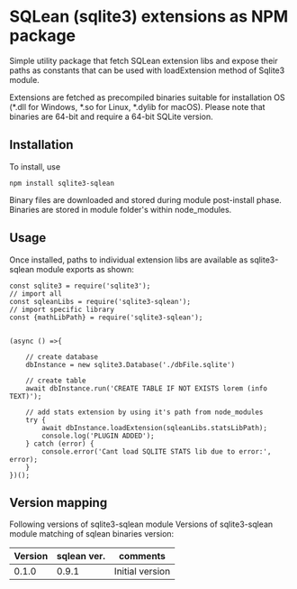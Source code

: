 # SQLean (sqlite3) extensions as NPM package
Simple utility package that fetch SQLean extension libs and expose their paths as constants that can be used with loadExtension method of Sqlite3 module.

Extensions are fetched as precompiled binaries suitable for installation OS (*.dll for Windows, *.so for Linux, *.dylib for macOS). Please note that binaries are 64-bit and require a 64-bit SQLite version.

## Installation
To install, use 
```
npm install sqlite3-sqlean
```
Binary files are downloaded and stored during module post-install phase. Binaries are stored in module folder's within node_modules.


## Usage
Once installed, paths to individual extension libs are available as sqlite3-sqlean module exports as shown: 

```
const sqlite3 = require('sqlite3');
// import all
const sqleanLibs = require('sqlite3-sqlean');
// import specific library
const {mathLibPath} = require('sqlite3-sqlean');


(async () =>{

    // create database
    dbInstance = new sqlite3.Database('./dbFile.sqlite')

    // create table
    await dbInstance.run('CREATE TABLE IF NOT EXISTS lorem (info TEXT)');

    // add stats extension by using it's path from node_modules
    try {
        await dbInstance.loadExtension(sqleanLibs.statsLibPath);
        console.log('PLUGIN ADDED');
    } catch (error) {
        console.error('Cant load SQLITE STATS lib due to error:', error);
    }
})();

```

## Version mapping
Following versions of sqlite3-sqlean module
Versions of sqlite3-sqlean module matching of sqlean binaries version:

Version | sqlean ver. | comments
--------- | ------------- | ----------
0.1.0 | 0.9.1 | Initial version
